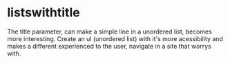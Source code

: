 # listswithtitle
The title parameter, can make a simple line in a unordered list, becomes more interesting.
Create an ul (unordered list) with it's more acessibility and makes a different experienced to the user, navigate in a site that worrys with.
